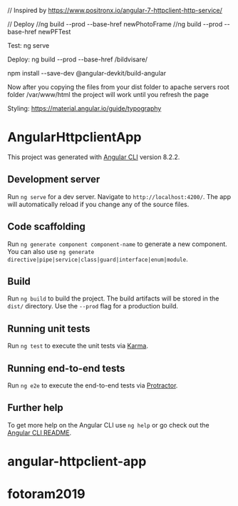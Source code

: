 // Inspired by https://www.positronx.io/angular-7-httpclient-http-service/

// Deploy
//ng build --prod  --base-href newPhotoFrame
//ng build --prod  --base-href newPFTest

Test: ng serve

Deploy: 
ng build --prod --base-href /bildvisare/

npm install --save-dev @angular-devkit/build-angular


Now after you copying the files from your dist folder to apache servers root folder /var/www/html the project will work until you refresh the page

Styling: https://material.angular.io/guide/typography

# AngularHttpclientApp

This project was generated with [Angular CLI](https://github.com/angular/angular-cli) version 8.2.2.

## Development server

Run `ng serve` for a dev server. Navigate to `http://localhost:4200/`. The app will automatically reload if you change any of the source files.

## Code scaffolding

Run `ng generate component component-name` to generate a new component. You can also use `ng generate directive|pipe|service|class|guard|interface|enum|module`.

## Build

Run `ng build` to build the project. The build artifacts will be stored in the `dist/` directory. Use the `--prod` flag for a production build.

## Running unit tests

Run `ng test` to execute the unit tests via [Karma](https://karma-runner.github.io).

## Running end-to-end tests

Run `ng e2e` to execute the end-to-end tests via [Protractor](http://www.protractortest.org/).

## Further help

To get more help on the Angular CLI use `ng help` or go check out the [Angular CLI README](https://github.com/angular/angular-cli/blob/master/README.md).
# angular-httpclient-app
# fotoram2019
